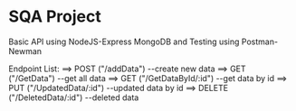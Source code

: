 # SQA Project

Basic API using NodeJS-Express MongoDB and Testing using Postman-Newman

Endpoint List:
==> POST    ("/addData")            --create new data
==> GET     ("/GetData")            --get all data
==> GET     ("/GetDataById/:id")    --get data by id
==> PUT     ("/UpdatedData/:id")    --updated data by id
==> DELETE  ("/DeletedData/:id")    --deleted data

